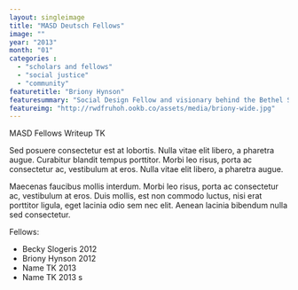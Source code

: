 ```yaml
---
layout: singleimage
title: "MASD Deutsch Fellows"
image: ""
year: "2013"
month: "01"
categories :
  - "scholars and fellows"
  - "social justice"
  - "community"
featuretitle: "Briony Hynson"
featuresummary: "Social Design Fellow and visionary behind the Bethel Street Playscape."
featureimg: "http://rwdfruhoh.ookb.co/assets/media/briony-wide.jpg"
---
```


MASD Fellows Writeup TK

Sed posuere consectetur est at lobortis. Nulla vitae elit libero, a pharetra augue. Curabitur blandit tempus porttitor. Morbi leo risus, porta ac consectetur ac, vestibulum at eros. Nulla vitae elit libero, a pharetra augue.

Maecenas faucibus mollis interdum. Morbi leo risus, porta ac consectetur ac, vestibulum at eros. Duis mollis, est non commodo luctus, nisi erat porttitor ligula, eget lacinia odio sem nec elit. Aenean lacinia bibendum nulla sed consectetur.

Fellows:  
- Becky Slogeris 2012  
- Briony Hynson 2012  
- Name TK 2013  
- Name TK 2013   s
